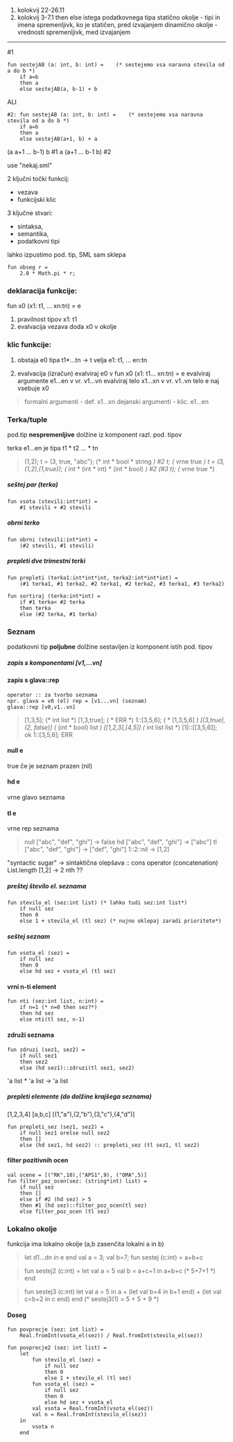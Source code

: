 1. kolokvij 22-26.11
2. kolokvij 3-7.1
then else istega podatkovnega tipa
statično okolje - tipi in imena spremenljivk, ko je statičen, pred izvajanjem
dinamično okolje - vrednosti spremenljivk, med izvajanjem

-------------------------------------------------------------

#1 
```
fun sestejAB (a: int, b: int) =    (* sestejemo vsa naravna stevila od a do b *)
    if a=b
    then a
    else sestejAB(a, b-1) + b
```	
ALI
```	
#2: fun sestejAB (a: int, b: int) =    (* sestejemo vsa naravna stevila od a do b *)
    if a=b
    then a
    else sestejAB(a+1, b) + a
```	
(a a+1 ... b-1) b #1
a (a+1 ... b-1 b) #2

use "nekaj.sml"

2 ključni točki funkcij:
- vezava
- funkcijski klic

3 ključne stvari:
- sintaksa, 
- semantika,
- podatkovni tipi

lahko izpustimo pod. tip, SML sam sklepa
```
fun obseg r =
	2.0 * Math.pi * r;
```

### deklaracija funkcije: 
fun x0 (x1: t1, ... xn:tn) = e

1) pravilnost tipov
x1: t1
2) evalvacija
vezava doda x0 v okolje

### klic funkcije:
1) obstaja e0 tipa t1*...tn -> t
velja e1: t1, ... en:tn

2) evalvacija (izračun)
evalviraj e0 v fun x0 (x1: t1... xn:tn) = e
evalviraj argumente e1...en v vr. v1...vn
evalviraj telo x1...xn v vr. v1..vn
telo e naj vsebuje x0


>formalni argumenti - def. x1...xn
dejanski argumenti - klic. e1...en

### Terka/tuple

pod.tip **nespremenljive** dolžine iz komponent razl. pod. tipov

terka e1...en je tipa t1 * t2 ... * tn
>(1,2);
t = (3, true, "abc"); (* int * bool * string *)
#2 t; (* vrne true *)
t = (3,(1,2),(1,true)); (* int * (int * int) * (int * bool) *)
#2 (#3 t); (* vrne true *)

##### seštej par (terko)
```
fun vsota (stevili:int*int) =
    #1 stevili + #2 stevili
```

##### obrni terko
```
fun obrni (stevili:int*int) =
    (#2 stevili, #1 stevili)
```

##### prepleti dve trimestni terki
```
fun prepleti (terka1:int*int*int, terka2:int*int*int) = 
    (#1 terka1, #1 terka2, #2 terka1, #2 terka2, #3 terka1, #3 terka2)
```

```
fun sortiraj (terka:int*int) = 
    if #1 terka< #2 terka
    then terka
    else (#2 terka, #1 terka)
```

### Seznam
podatkovni tip **poljubne** dolžine sestavljen iz komponent istih pod. tipov

##### zapis s komponentami [v1,...vn]
#### zapis s glava::rep
    operator :: za tvorbo seznama
    npr. glava = v0 (el) rep = [v1...vn] (seznam)
    glava::rep [v0,v1..vn]

>[1,3,5]; (* int list *)
[1,3,true]; ( * ERR *)
1::[3,5,6]; ( * [1,3,5,6] *)
[(3,true), (2, false)] (* (int * bool) list *)
[[1,2,3],[4,5]] (* int list list *)
[1]::[[3,5,6]]; ok
1::[3,5,6]; ERR

#### null e
true če je seznam prazen (nil)

#### hd e
vrne glavo seznama

#### tl e
vrne rep seznama

>null ["abc", "def", "ghi"] -> false
hd ["abc", "def", "ghi"] -> ["abc"]
tl ["abc", "def", "ghi"] -> ["def", "ghi"]
1::2::nil -> [1,2]

"syntactic sugar" -> sintaktična olepšava
:: cons operator (concatenation)
List.length [1,2] -> 2
nth ??

##### preštej število el. seznama
```
fun stevilo_el (sez:int list) (* lahko tudi sez:int list*)
    if null sez
    then 0
    else 1 + stevilo_el (tl sez) (* nujno oklepaj zaradi prioritete*)
```

##### seštej seznam
```
fun vsota_el (sez) = 
    if null sez
    then 0
    else hd sez + vsota_el (tl sez)
```

#### vrni n-ti element

```
fun nti (sez:int list, n:int) =
    if n=1 (* n=0 then sez?*)
    then hd sez
    else nti(tl sez, n-1)
```

#### združi seznama

```
fun zdruzi (sez1, sez2) =
    if null sez1
    then sez2
    else (hd sez1)::zdruzi(tl sez1, sez2)
```

'a list * 'a list -> 'a list

##### prepleti elemente (do dolžine krajšega seznama)
[1,2,3,4]
[a,b,c]
[(1,"a"),(2,"b"),(3,"c"),(4,"d")]

``` 
fun prepleti_sez (sez1, sez2) =
    if null sez1 orelse null sez2
    then []
    else (hd sez1, hd sez2) :: prepleti_sez (tl sez1, tl sez2)
```

#### filter pozitivnih ocen
```
val ocene = [("RK",10),("APS1",9), ("OMA",5)]
fun filter_poz_ocen(sez: (string*int) list) =
    if null sez
    then []
    else if #2 (hd sez) > 5
    then #1 (hd sez)::filter_poz_ocen(tl sez)
    else filter_poz_ocen (tl sez)
```

### Lokalno okolje
funkcija ima lokalno okolje (a,b zasenčita lokalni a in b)
>let d1...dn in e end
val a = 3;
val b=7;
fun sestej (c:int) = 
    a+b+c
    
>fun sestej2 (c:int) = 
    let
        val a = 5
        val b = a+c+1
    in
        a+b+c (* 5+7+1 *)
    end
        
>fun sestej3 (c:int)
    let
        val a = 5
    in
        a + (let val b=4 in b+1 end) + (let val c=b+2 in c end)
    end (* sestej3(1) = 5 + 5 + 9 *)
    
#### Doseg

```
fun povprecje (sez: int list) = 
    Real.fromInt(vsota_el(sez)) / Real.fromInt(stevilo_el(sez))
    
fun povprecje2 (sez: int list) = 
    let
        fun stevilo_el (sez) = 
            if null sez
            then 0
            else 1 + stevilo_el (tl sez)
        fun vsota_el (sez) = 
            if null sez
            then 0
            else hd sez + vsota_el
        val vsota = Real.fromInt(vsota_el(sez))
        val n = Real.fromInt(stevilo_el(sez))
    in
        vsota n
    end
           
```

